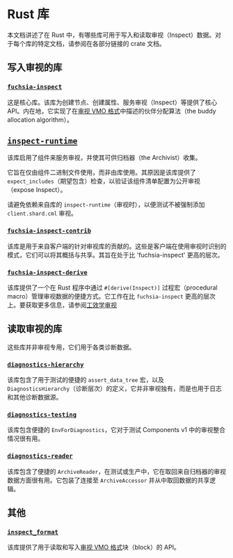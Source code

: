 <!-- 
# Rust libraries
 -->
# Rust 库

<!-- 
This document explains what libraries are available for writing and reading Inspect data in Rust.
For specific documentation of each library, refer to the crate documentation linked on each section.
 -->
本文档讲述了在 Rust 中，有哪些库可用于写入和读取审视（Inspect）数据。对于每个库的特定文档，请参阅在各部分链接的 crate 文档。

<!-- 
## Libraries for writing Inspect
 -->
## 写入审视的库

### [`fuchsia-inspect`][fuchsia_inspect]

<!-- 
This is the core library. This library offers the core API for creating nodes, properties,
serving Inspect, etc. Internally it implements the buddy allocation algorithm described in
[Inspect vmo format][inspect_vmo_format].

For an introduction to Inspect concepts and the rust libraries, see the
[codelab][codelab].
 -->
这是核心库。该库为创建节点、创建属性、服务审视（Inspect）等提供了核心 API。内在地，它实现了在[审视 VMO 格式][inspect_vmo_format]中描述的伙伴分配算法（the buddy allocation algorithm）。

## [`inspect-runtime`][inspect_runtime]

<!-- 
This library enables components to serve Inspect and make it available to the
Archivist for collection.

It's intended to be used only by component binaries, not libraries. The reason for this
is that this library provides an `expect_includes` check to verify that component manifests are
configured to expose Inspect.

Avoid depending on `inspect-runtime` from libraries so that tests are not forced
to add the Inspect `client.shard.cml`.
 -->
该库启用了组件来服务审视，并使其可供归档器（the Archivist）收集。

它旨在仅由组件二进制文件使用，而非由库使用。其原因是该库提供了 `expect_includes`（期望包含）检查，以验证该组件清单配置为公开审视（expose Inspect）。

请避免依赖来自库的 `inspect-runtime`（审视时），以便测试不被强制添加 `client.shard.cml` 审视。

### [`fuchsia-inspect-contrib`][fuchsia_inspect_contrib]

<!-- 
This library is intended for contributions to the Inspect library from clients.
These are patterns that clients identify in their usage of Inspect that they can
generalize and share. It’s intended to be at a higher level than
`fuchsia-inspect`.
 -->
该库是用于来自客户端的针对审视库的贡献的。这些是客户端在使用审视时识别的模式，它们可以将其概括与共享。其旨在处于比 'fuchsia-inspect' 更高的层次。

### [`fuchsia-inspect-derive`][fuchsia_inspect_derive]

<!-- 
This library provides a convenient way to manage Inspect data in a Rust program through a
`#[derive(Inspect)]` procedural macro. This works at a higher level than `fuchsia-inspect`.
For more information on this library, see [Ergonomic Inspect][ergonomic_inspect].
 -->
该库提供了一个在 Rust 程序中通过 `#[derive(Inspect)]` 过程宏（procedural macro）管理审视数据的便捷方式。它工作在比 `fuchsia-inspect` 更高的层次上。要获取更多信息，请参阅[工效学审视][ergonomic_inspect]

<!-- 
## Libraries for reading Inspect
 -->
## 读取审视的库

<!-- 
These libraries are not specific to Inspect and are used for various kinds of diagnostics data.
 -->
这些库并非审视专用，它们用于各类诊断数据。

### [`diagnostics-hierarchy`][diagnostics_hierarchy]

<!-- 
This library includes the convenient macro `assert_data_tree` for testing as well as the
definition of the `DiagnosticsHierarchy`, which is not exclusive to Inspect and
is also used for logs and other diagnostics data sources.
 -->
该库包含了用于测试的便捷的 `assert_data_tree` 宏，以及 `DiagnosticsHierarchy`（诊断层次）的定义，它并非审视独有，而是也用于日志和其他诊断数据源。

### [`diagnostics-testing`][diagnostics_testing]

<!-- 
This library includes the convenient `EnvForDiagnostics` which is useful for testing Inspect
integration in Components v1.
 -->
该库包含便捷的 `EnvForDiagnostics`，它对于测试 Components v1 中的审视整合情况很有用。

### [`diagnostics-reader`][diagnostics_reader]

<!-- 
This library includes the convenient `ArchiveReader` which is useful for fetching Inspect
data from an archivist in a test or in production. It wraps the shared logic of
connecting to the `ArchiveAccessor` and fetching data from it.
 -->
该库包含了便捷的 `ArchiveReader`，在测试或生产中，它在取回来自归档器的审视数据方面很有用。它包装了连接至 `ArchiveAccessor` 并从中取回数据的共享逻辑。

<!-- 
## Others
 -->
## 其他

### [`inspect_format`][inspect_format]

<!-- 
This library provides an API for reading and writing the blocks of the
[Inspect VMO format][inspect_vmo_format].
 -->
该库提供了用于读取和写入[审视 VMO 格式][inspect_vmo_format]块（block）的 API。


[codelab]: /docs/development/diagnostics/inspect/codelab/codelab.md#rust
[ergonomic_inspect]: /docs/development/languages/rust/ergonomic_inspect.md
[inspect_vmo_format]: /docs/reference/diagnostics/inspect/vmo-format.md
[inspect_format]: https://fuchsia-docs.firebaseapp.com/rust/inspect_format/index.html
[inspect_runtime]: https://fuchsia-docs.firebaseapp.com/rust/inspect_runtime/index.html
[fuchsia_inspect_derive]: https://fuchsia-docs.firebaseapp.com/rust/fuchsia_inspect_derive/index.html
[fuchsia_inspect]: https://fuchsia-docs.firebaseapp.com/rust/fuchsia_inspect/index.html
[fuchsia_inspect_contrib]: https://fuchsia-docs.firebaseapp.com/rust/fuchsia_inspect_contrib/index.html
[diagnostics_hierarchy]: https://fuchsia-docs.firebaseapp.com/rust/diagnostics_hierarchy/index.html
[diagnostics_reader]: https://fuchsia-docs.firebaseapp.com/rust/diagnostics_reader/index.html
[diagnostics_testing]: https://fuchsia-docs.firebaseapp.com/rust/diagnostics_testing/index.html
